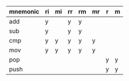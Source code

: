 | mnemonic | ri | mi | rr | rm | mr | r | m |
|----------|----|----|----|----|----|---|---|
| add      | y  |    | y  | y  |    |   |   |
| sub      | y  |    | y  | y  |    |   |   |
| cmp      | y  | y  | y  | y  | y  |   |   |
| mov      | y  | y  | y  | y  | y  |   |   |
| pop      |    |    |    |    |    | y | y |
| push     |    |    |    |    |    | y | y |